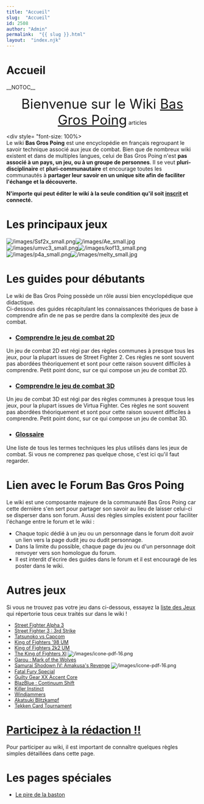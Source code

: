 ```yaml
---
title: "Accueil"
slug:  "Accueil"
id: 2508
author: "Admin"
permalink:  "{{ slug }}.html"
layout:  "index.njk"
---
```


# Accueil

\_\_NOTOC\_\_

<center>

<span style="font-size: 2.5em;">Bienvenue sur le Wiki [Bas Gros
Poing](http://basgrospoing.fr/)</span> [](Special:Statistics "wikilink")
articles

</center>

\<div style= "font-size: 100%\>  
Le wiki <b>Bas Gros Poing</b> est une encyclopédie en français
regroupant le savoir technique associé aux jeux de combat. Bien que de
nombreux wiki existent et dans de multiples langues, celui de Bas Gros
Poing n'est <b>pas associé à un pays, un jeu, ou à un groupe de
personnes</b>. Il se veut <b>pluri-disciplinaire</b> et
<b>pluri-communautaire</b> et encourage toutes les communautés à
<b>partager leur savoir en un unique site afin de faciliter l'échange et
la découverte.</b>  
  
<b>N'importe qui peut éditer le wiki à la seule condition qu'il soit
[inscrit](Special:Userlogin "wikilink") et connecté.</b>  
  

</div>

# Les principaux jeux

![](/images/Ssf2x_small.png "/images/Ssf2x_small.png")![](/images/Ae_small.jpg "/images/Ae_small.jpg")![](/images/umvc3_small.png "/images/umvc3_small.png")![](/images/kof13_small.png "/images/kof13_small.png")![](/images/p4a_small.png "/images/p4a_small.png")![](/images/melty_small.jpg "/images/melty_small.jpg")

# Les guides pour débutants

Le wiki de Bas Gros Poing possède un rôle aussi bien encyclopédique que
didactique.  
Ci-dessous des guides récapitulant les connaissances théoriques de base
à comprendre afin de ne pas se perdre dans la complexité des jeux de
combat.  

- <h3>

  [Comprendre le jeu de combat
  2D](Comprendre_le_jeu_de_combat_2D "wikilink")

  </h3>

Un jeu de combat 2D est régi par des règles communes à presque tous les
jeux, pour la plupart issues de Street Fighter 2. Ces règles ne sont
souvent pas abordées théoriquement et sont pour cette raison souvent
difficiles à comprendre. Petit point donc, sur ce qui compose un jeu de
combat 2D.

- <h3>

  [Comprendre le jeu de combat
  3D](Comprendre_le_jeu_de_combat_3D "wikilink")

  </h3>

Un jeu de combat 3D est régi par des règles communes à presque tous les
jeux, pour la plupart issues de Virtua Fighter. Ces règles ne sont
souvent pas abordées théoriquement et sont pour cette raison souvent
difficiles à comprendre. Petit point donc, sur ce qui compose un jeu de
combat 3D.

- <h3>

  [Glossaire](Glossaire "wikilink")

  </h3>

Une liste de tous les termes techniques les plus utilisés dans les jeux
de combat. Si vous ne comprenez pas quelque chose, c'est ici qu'il faut
regarder.

# Lien avec le Forum Bas Gros Poing

Le wiki est une composante majeure de la communauté Bas Gros Poing car
cette dernière s'en sert pour partager son savoir au lieu de laisser
celui-ci se disperser dans son forum. Aussi des règles simples existent
pour faciliter l'échange entre le forum et le wiki :

- Chaque topic dédié à un jeu ou un personnage dans le forum doit avoir
  un lien vers la page dudit jeu ou dudit personnage.
- Dans la limite du possible, chaque page du jeu ou d'un personnage doit
  renvoyer vers son homologue du forum.
- Il est interdit d'écrire des guides dans le forum et il est encouragé
  de les poster dans le wiki.

# Autres jeux

Si vous ne trouvez pas votre jeu dans ci-dessous, essayez la [liste des
Jeux](liste_des_Jeux "wikilink") qui répertorie tous ceux traités sur
dans le wiki !

<div style="font-size: 90%;">

- [Street Fighter Alpha 3](Street_Fighter_Alpha_3 "wikilink")
- [Street Fighter 3 : 3rd
  Strike](Street_Fighter_3:_3rd_Strike "wikilink")
- [Tatsunoko vs Capcom](Tatsunoko_vs_Capcom "wikilink")
- [King of Fighters '98
  UM](The_King_of_Fighters_'98:_Unlimited_Match "wikilink")
- [King of Fighters 2k2
  UM](The_King_of_Fighters_2k2:_Unlimited_Match "wikilink")
- [The King of Fighters XI](kofxi "wikilink")
  ![](/images/icone-pdf-16.png "/images/icone-pdf-16.png")
- [Garou : Mark of the Wolves](Garou_:_Mark_of_the_Wolves "wikilink")
- [Samurai Shodown IV: Amakusa's Revenge](ss4 "wikilink")
  ![](/images/icone-pdf-16.png "/images/icone-pdf-16.png")
- [Fatal Fury Special](Fatal_Fury_Special "wikilink")
- [Guilty Gear XX Accent Core](Guilty_Gear_XX_Accent_Core "wikilink")
- [BlazBlue : Continuum Shift](BlazBlue_:_Continuum_Shift "wikilink")
- [Killer Instinct](Killer_Instinct "wikilink")
- [Windjammers](Windjammers "wikilink")
- [Akatsuki Blitzkampf](Akatsuki_Blitzkampf "wikilink")
- [Tekken Card Tournament](Tekken_Card_Tournament "wikilink")

</div>

# [Participez à la rédaction !!](Comment_contribuer_? "wikilink")

Pour participer au wiki, il est important de connaître quelques règles
simples détaillées dans cette page.

# Les pages spéciales

- [Le pire de la baston](Le_pire_de_la_baston "wikilink")

